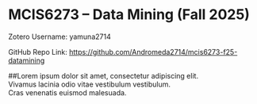 # MCIS6273 – Data Mining (Fall 2025)

Zotero Username: yamuna2714  

GitHub Repo Link: https://github.com/Andromeda2714/mcis6273-f25-datamining  


##Lorem ipsum dolor sit amet, consectetur adipiscing elit.  
Vivamus lacinia odio vitae vestibulum vestibulum.  
Cras venenatis euismod malesuada.  
